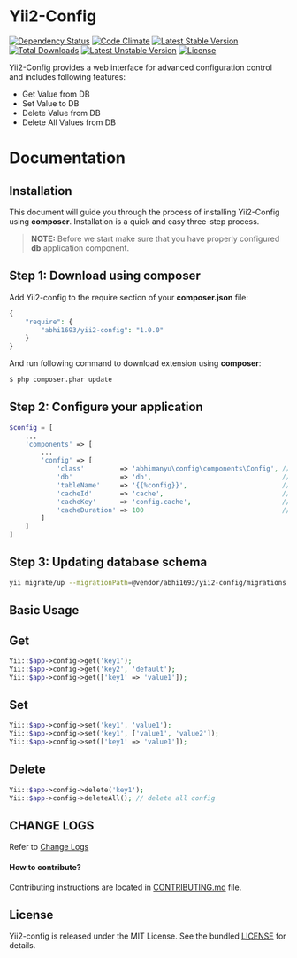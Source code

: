 Yii2-Config
===========

[![Dependency Status](https://www.versioneye.com/user/projects/54e1e64c0a910b25de0001ad/badge.svg?style=flat)](https://www.versioneye.com/user/projects/54e1e64c0a910b25de0001ad)
[![Code Climate](https://codeclimate.com/github/abhi1693/yii2-config/badges/gpa.svg)](https://codeclimate.com/github/abhi1693/yii2-config)
[![Latest Stable Version](https://poser.pugx.org/abhi1693/yii2-config/v/stable.svg)](https://packagist.org/packages/abhi1693/yii2-config) [![Total Downloads](https://poser.pugx.org/abhi1693/yii2-config/downloads.svg)](https://packagist.org/packages/abhi1693/yii2-config) [![Latest Unstable Version](https://poser.pugx.org/abhi1693/yii2-config/v/unstable.svg)](https://packagist.org/packages/abhi1693/yii2-config) [![License](https://poser.pugx.org/abhi1693/yii2-config/license.svg)](https://packagist.org/packages/abhi1693/yii2-config)

Yii2-Config provides a web interface for advanced configuration control and includes following features:

- Get Value from DB
- Set Value to DB
- Delete Value from DB
- Delete All Values from DB

Documentation
=============

## Installation

This document will guide you through the process of installing Yii2-Config using **composer**. Installation is a quick and
easy three-step process.

> **NOTE:** Before we start make sure that you have properly configured **db** application component.


Step 1: Download using composer
-------------------------------

Add Yii2-config to the require section of your **composer.json** file:

```php
{
    "require": {
        "abhi1693/yii2-config": "1.0.0"
    }
}
```

And run following command to download extension using **composer**:

```bash
$ php composer.phar update
```

Step 2: Configure your application
----------------------------------

```php
$config = [
    ...
    'components' => [
        ...
        'config' => [
            'class'         => 'abhimanyu\config\components\Config', // Class (Required)
            'db'            => 'db',                                 // Database Connection ID (Optional)
            'tableName'     => '{{%config}}',                        // Table Name (Optioanl)
            'cacheId'       => 'cache',                              // Cache Id. Defaults to NULL (Optional)
            'cacheKey'      => 'config.cache',                       // Key identifying the cache value (Required only if cacheId is set)
            'cacheDuration' => 100                                   // Cache Expiration time in seconds. 0 means never expire. Defaults to 0 (Optional)
        ]
    ]
]
```

Step 3: Updating database schema
--------------------------------

```bash
yii migrate/up --migrationPath=@vendor/abhi1693/yii2-config/migrations
```


## Basic Usage

Get
---
```php
Yii::$app->config->get('key1');
Yii::$app->config->get('key2', 'default');
Yii::$app->config->get(['key1' => 'value1']);
```

Set
---
```php
Yii::$app->config->set('key1', 'value1');
Yii::$app->config->set('key1', ['value1', 'value2']);
Yii::$app->config->set(['key1' => 'value1']);
```

Delete
------
```php
Yii::$app->config->delete('key1');
Yii::$app->config->deleteAll(); // delete all config
```

## CHANGE LOGS

Refer to [Change Logs](CHANGE.md)

#### How to contribute?

Contributing instructions are located in [CONTRIBUTING.md](CONTRIBUTING.md) file.

## License

Yii2-config is released under the MIT License. See the bundled [LICENSE](LICENSE) for details.
